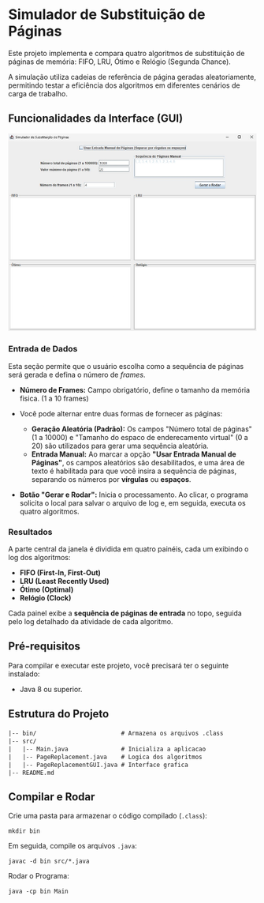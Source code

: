# Simulador de Substituição de Páginas
Este projeto implementa e compara quatro algoritmos de substituição de páginas de memória: FIFO, LRU, Ótimo e Relógio (Segunda Chance).

A simulação utiliza cadeias de referência de página geradas aleatoriamente, permitindo testar a eficiência dos algoritmos em diferentes cenários de carga de trabalho.

## Funcionalidades da Interface (GUI)
![Interface GUI](public/gui.png)

### Entrada de Dados

Esta seção permite que o usuário escolha como a sequência de páginas será gerada e defina o número de *frames*.

* **Número de Frames:** Campo obrigatório, define o tamanho da memória fisica. (1 a 10 frames)

* Você pode alternar entre duas formas de fornecer as páginas:
    * **Geração Aleatória (Padrão):** Os campos "Número total de páginas" (1 a 10000) e "Tamanho do espaco de enderecamento virtual" (0 a 20) são utilizados para gerar uma sequência aleatória.
    * **Entrada Manual:** Ao marcar a opção **"Usar Entrada Manual de Páginas"**, os campos aleatórios são desabilitados, e uma área de texto é habilitada para que você insira a sequência de páginas, separando os números por **vírgulas** ou **espaços**.

* **Botão "Gerar e Rodar":** Inicia o processamento. Ao clicar, o programa solicita o local para salvar o arquivo de log e, em seguida, executa os quatro algoritmos.

### Resultados
A parte central da janela é dividida em quatro painéis, cada um exibindo o log dos algoritmos:

* **FIFO (First-In, First-Out)**
* **LRU (Least Recently Used)**
* **Ótimo (Optimal)**
* **Relógio (Clock)**

Cada painel exibe a **sequência de páginas de entrada** no topo, seguida pelo log detalhado da atividade de cada algoritmo.

## Pré-requisitos
Para compilar e executar este projeto, você precisará ter o seguinte instalado:

* Java 8 ou superior.

## Estrutura do Projeto
```
|-- bin/                        # Armazena os arquivos .class
|-- src/                        
|   |-- Main.java               # Inicializa a aplicacao
|   |-- PageReplacement.java    # Logica dos algoritmos
|   |-- PageReplacementGUI.java # Interface grafica
|-- README.md
```

## Compilar e Rodar
Crie uma pasta para armazenar o código compilado (`.class`):
```shell
mkdir bin
```
Em seguida, compile os arquivos `.java`:
```shell
javac -d bin src/*.java
```

Rodar o Programa:
```shell
java -cp bin Main
```


